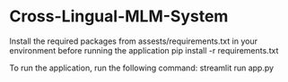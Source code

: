 # Cross-Lingual-MLM-System

Install the required packages from assests/requirements.txt in your environment before running the application
pip install -r requirements.txt

To run the application, run the following command: streamlit run app.py
